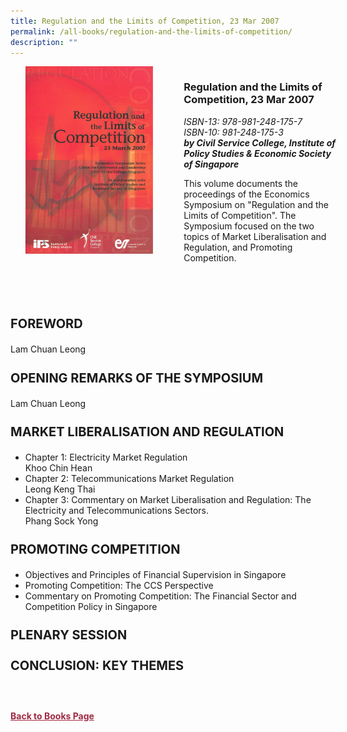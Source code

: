 ```yaml
---
title: Regulation and the Limits of Competition, 23 Mar 2007
permalink: /all-books/regulation-and-the-limits-of-competition/
description: ""
---
```

<style>


.grid-container {
	display: grid;
	grid-template-columns: 50% 50%;
	grid-gap: 5%
	}
	
img {
		object-fit: contain;
		width: 100%;
		height: 80%;
	}	

.chapter-divider {
	margin-top: 5%;
	}	
	
.back a
{
	color: #9f2943;
	font-weight: bold;
	
}	

.bigger {
	font-size: 20px;
	
	}	

</style>

<div class="grid-container">
	<div class="grid-child"><img src="/images/Books/Regulation%20and%20the%20Limits%20of%20Competition.jpg"></div>
	<div class="grid-child">
		<h3>Regulation and the Limits of Competition, 23 Mar 2007</h3>
		<i>ISBN-13: 978-981-248-175-7</i><br>
		<i>ISBN-10: 981-248-175-3</i><br>
		<b><i>by Civil Service College, Institute of Policy Studies &amp; Economic Society of Singapore</i></b>
		<p>This volume documents the proceedings of the Economics Symposium on "Regulation and the Limits of Competition". The Symposium focused on the two topics of Market Liberalisation and Regulation, and Promoting Competition.</p>
	</div>

</div>

<div>

<div class="chapter-divider">
<p class="bigger"><b>FOREWORD</b></p>
Lam Chuan Leong
</div>
	
<div class="chapter-divider">
<p class="bigger"><b>OPENING REMARKS OF THE SYMPOSIUM</b></p>
Lam Chuan Leong
</div>	
	
<div class="chapter-divider">
<p class="bigger"><b>MARKET LIBERALISATION AND REGULATION</b></p>
	<ul>
		<li>Chapter 1: Electricity Market Regulation</li>
		Khoo Chin Hean
		<li>Chapter 2: Telecommunications Market Regulation</li>
		Leong Keng Thai
		<li>Chapter 3: Commentary on Market Liberalisation and Regulation: The Electricity and Telecommunications Sectors.</li>
		Phang Sock Yong
		
</ul>
</div>
	
<div class="chapter-divider">
<p class="bigger"><b>PROMOTING COMPETITION</b></p>
	<ul>
		<li>Objectives and Principles of Financial Supervision in Singapore</li>
		<li>Promoting Competition: The CCS Perspective</li>
		<li>Commentary on Promoting Competition: The Financial Sector and Competition Policy in Singapore</li>
	
</ul>
</div>
		
<div class="chapter-divider">
<p class="bigger"><b>PLENARY SESSION</b></p>

</div>
	
<div class="chapter-divider">
<p class="bigger"><b>CONCLUSION: KEY THEMES</b></p>

</div>
	
<div class="chapter-divider">
<p><b></b></p>

</div>
	








</div>



<br>
<br>
<div class="back">
<a href="/books/">Back to Books Page</a>	

</div>